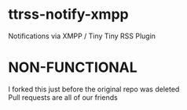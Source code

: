# ttrss-notify-xmpp
Notifications via XMPP / Tiny Tiny RSS Plugin

# NON-FUNCTIONAL
I forked this just before the original repo was deleted  
Pull requests are all of our friends
